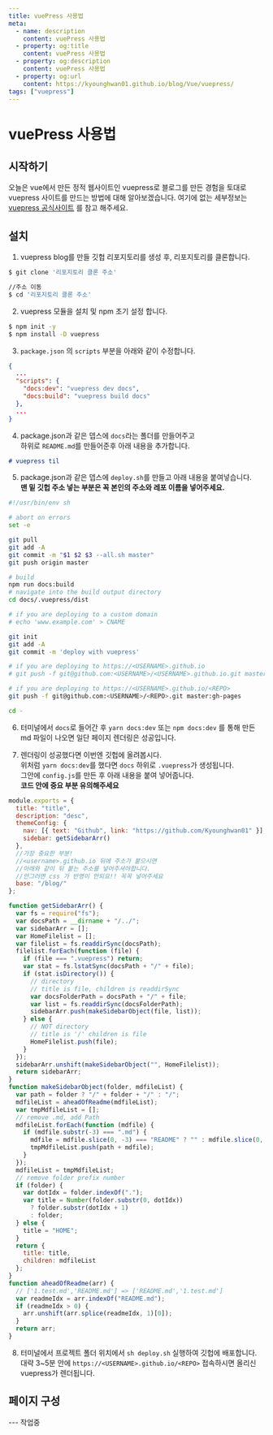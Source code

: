 ```yaml
---
title: vuePress 사용법
meta:
  - name: description
    content: vuePress 사용법
  - property: og:title
    content: vuePress 사용법
  - property: og:description
    content: vuePress 사용법
  - property: og:url
    content: https://kyounghwan01.github.io/blog/Vue/vuepress/
tags: ["vuepress"]
---
```


# vuePress 사용법

## 시작하기

오늘은 vue에서 만든 정적 웹사이트인 vuepress로 블로그를 만든 경험을 토대로 vuepress 사이트를 만드는 방법에 대해 알아보겠습니다.
여기에 없는 세부정보는 [vuepress 공식사이트](https://vuepress.vuejs.org/guide/) 를 참고 해주세요.

## 설치

1. vuepress blog를 만들 깃헙 리포지토리를 생성 후, 리포지토리를 클론합니다.

```sh
$ git clone '리포지토리 클론 주소'

//주소 이동
$ cd '리포지토리 클론 주소'
```

2. vuepress 모듈을 설치 및 npm 초기 설정 합니다.

```sh
$ npm init -y
$ npm install -D vuepress
```

3. `package.json` 의 `scripts` 부분을 아래와 같이 수정합니다.

```json
{
  ...
  "scripts": {
    "docs:dev": "vuepress dev docs",
    "docs:build": "vuepress build docs"
  },
  ...
}
```

4. package.json과 같은 뎁스에 `docs`라는 폴더를 만들어주고 <br>하위로 `README.md`를 만들어준후 아래 내용을 추가합니다.

```md
# vuepress til
```

5. package.json과 같은 뎁스에 `deploy.sh`를 만들고 아래 내용을 붙여넣습니다.<br>
   **맨 밑 깃헙 주소 넣는 부분은 꼭 본인의 주소와 레포 이름을 넣어주세요.**

```sh
#!/usr/bin/env sh

# abort on errors
set -e

git pull
git add -A
git commit -m "$1 $2 $3 --all.sh master"
git push origin master

# build
npm run docs:build
# navigate into the build output directory
cd docs/.vuepress/dist

# if you are deploying to a custom domain
# echo 'www.example.com' > CNAME

git init
git add -A
git commit -m 'deploy with vuepress'

# if you are deploying to https://<USERNAME>.github.io
# git push -f git@github.com:<USERNAME>/<USERNAME>.github.io.git master

# if you are deploying to https://<USERNAME>.github.io/<REPO>
git push -f git@github.com:<USERNAME>/<REPO>.git master:gh-pages

cd -
```

6. 터미널에서 `docs`로 들어간 후 `yarn docs:dev` 또는 `npm docs:dev` 를 통해 만든 md 파일이 나오면 일단 페이지 렌더링은 성공입니다.

7. 렌더링이 성공했다면 이번엔 깃헙에 올려봅시다.<br>
   위처럼 `yarn docs:dev`를 했다면 `docs` 하위로 `.vuepress`가 생성됩니다. <br>그안에 `config.js`를 만든 후 아래 내용을 붙여 넣어줍니다.<br>
   **코드 안에 중요 부분 유의해주세요**

```js
module.exports = {
  title: "title",
  description: "desc",
  themeConfig: {
    nav: [{ text: "Github", link: "https://github.com/Kyounghwan01" }],
    sidebar: getSidebarArr()
  },
  //가장 중요한 부분!
  //<username>.github.io 뒤에 주소가 붙으시면
  //아래와 같이 뒤 붙는 주소를 넣어주셔야합니다.
  //안그러면 css 가 반영이 안되요!! 꼭꼭 넣어주세요
  base: "/blog/"
};

function getSidebarArr() {
  var fs = require("fs");
  var docsPath = __dirname + "/../";
  var sidebarArr = [];
  var HomeFilelist = [];
  var filelist = fs.readdirSync(docsPath);
  filelist.forEach(function (file) {
    if (file === ".vuepress") return;
    var stat = fs.lstatSync(docsPath + "/" + file);
    if (stat.isDirectory()) {
      // directory
      // title is file, children is readdirSync
      var docsFolderPath = docsPath + "/" + file;
      var list = fs.readdirSync(docsFolderPath);
      sidebarArr.push(makeSidebarObject(file, list));
    } else {
      // NOT directory
      // title is '/' children is file
      HomeFilelist.push(file);
    }
  });
  sidebarArr.unshift(makeSidebarObject("", HomeFilelist));
  return sidebarArr;
}
function makeSidebarObject(folder, mdfileList) {
  var path = folder ? "/" + folder + "/" : "/";
  mdfileList = aheadOfReadme(mdfileList);
  var tmpMdfileList = [];
  // remove .md, add Path
  mdfileList.forEach(function (mdfile) {
    if (mdfile.substr(-3) === ".md") {
      mdfile = mdfile.slice(0, -3) === "README" ? "" : mdfile.slice(0, -3);
      tmpMdfileList.push(path + mdfile);
    }
  });
  mdfileList = tmpMdfileList;
  // remove folder prefix number
  if (folder) {
    var dotIdx = folder.indexOf(".");
    var title = Number(folder.substr(0, dotIdx))
      ? folder.substr(dotIdx + 1)
      : folder;
  } else {
    title = "HOME";
  }
  return {
    title: title,
    children: mdfileList
  };
}
function aheadOfReadme(arr) {
  // ['1.test.md','README.md'] => ['README.md','1.test.md']
  var readmeIdx = arr.indexOf("README.md");
  if (readmeIdx > 0) {
    arr.unshift(arr.splice(readmeIdx, 1)[0]);
  }
  return arr;
}
```

8. 터미널에서 프로젝트 폴더 위치에서 `sh deploy.sh` 실행하여 깃헙에 배포합니다.<br> 대략 3~5분 안에 `https://<USERNAME>.github.io/<REPO>` 접속하시면 올리신 vuepress가 렌더됩니다.

## 페이지 구성

--- 작업중
